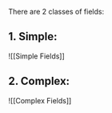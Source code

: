 There are 2 classes of fields:

## 1. Simple:
![[Simple Fields]]

## 2. Complex:
![[Complex Fields]]
